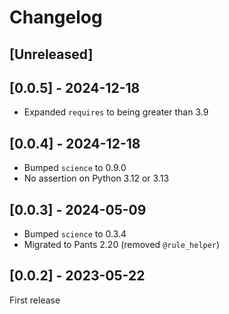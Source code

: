 # Changelog

## [Unreleased]

## [0.0.5] - 2024-12-18

- Expanded `requires` to being greater than 3.9

## [0.0.4] - 2024-12-18

- Bumped `science` to 0.9.0
- No assertion on Python 3.12 or 3.13

## [0.0.3] - 2024-05-09

- Bumped `science` to 0.3.4
- Migrated to Pants 2.20 (removed `@rule_helper`)

## [0.0.2] - 2023-05-22

First release